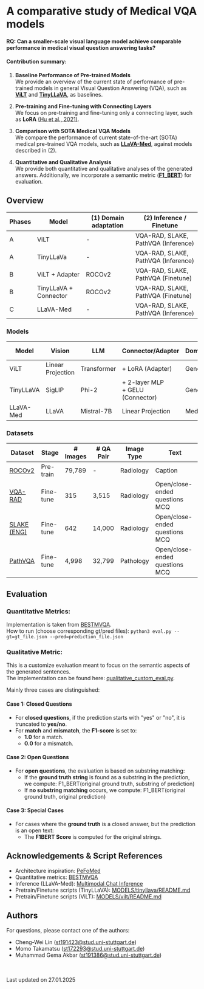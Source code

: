 # A comparative study of Medical VQA models

#### RQ: Can a smaller-scale visual language model achieve comparable performance in medical visual question answering tasks?

#### Contribution summary:

1. **Baseline Performance of Pre-trained Models**  
   We provide an overview of the current state of performance of pre-trained models in general Visual Question Answering (VQA), such as **[ViLT](https://proceedings.mlr.press/v139/kim21k/kim21k.pdf)** and **[TinyLLaVA](https://github.com/TinyLLaVA/TinyLLaVA_Factory/tree/tinyllava_bench)**, as baselines.

2. **Pre-training and Fine-tuning with Connecting Layers**  
   We focus on pre-training and fine-tuning only a connecting layer, such as **LoRA** [(Hu et al., 2021)](https://arxiv.org/abs/2106.09685).

3. **Comparison with SOTA Medical VQA Models**  
   We compare the performance of current state-of-the-art (SOTA) medical pre-trained VQA models, such as **[LLaVA-Med](https://github.com/microsoft/LLaVA-Med)**, against models described in (2).

4. **Quantitative and Qualitative Analysis**  
   We provide both quantitative and qualitative analyses of the generated answers. Additionally, we incorporate a semantic metric (**[F1_BERT](https://huggingface.co/spaces/evaluate-metric/bertscore)**) for evaluation.



## Overview

| Phases | Model | (1) Domain adaptation | (2) Inference / Finetune |
| --- | --- | --- | --- |
| A | ViLT | - | VQA-RAD, SLAKE, PathVQA (Inference) |
| A | TinyLLaVa | - | VQA-RAD, SLAKE, PathVQA (Inference) |
| B | ViLT + Adapter | ROCOv2 | VQA-RAD, SLAKE, PathVQA (Finetune) |
| B | TinyLLaVA + Connector | ROCOv2 | VQA-RAD, SLAKE, PathVQA (Finetune) |
| C | LLaVA-Med | - | VQA-RAD, SLAKE, PathVQA (Inference) |


### Models
| Model | Vision | LLM | Connector/Adapter | Domain | Model Size |
| --- | --- | --- | --- | --- | --- |
| ViLT | Linear Projection | Transformer | + LoRA (Adapter) | General | 87.4 M |
| TinyLLaVA | SigLIP | Phi-2 | + 2-layer MLP <br>+ GELU <br>(Connector) | General | 3.1 B |
| LLaVA-Med | LLaVA | Mistral-7B | Linear Projection | Medical | 7.0 B |

### Datasets
| Dataset | Stage | # Images | # QA Pair | Image Type | Text |
| --- | --- | --- | --- | --- | --- |
| [ROCOv2](https://huggingface.co/datasets/eltorio/ROCOv2-radiology) | Pre-train | 79,789 | - | Radiology | Caption |
| [VQA-RAD](https://huggingface.co/datasets/flaviagiammarino/vqa-rad) | Fine-tune | 315 | 3,515 | Radiology | Open/close-ended questions MCQ |
| [SLAKE (ENG)](https://huggingface.co/datasets/mdwiratathya/SLAKE-vqa-english) | Fine-tune | 642 | 14,000 | Radiology | Open/close-ended questions MCQ |
| [PathVQA](https://huggingface.co/datasets/flaviagiammarino/path-vqa) | Fine-tune | 4,998 | 32,799 | Pathology | Open/close-ended questions MCQ |

## Evaluation
### Quantitative Metrics:
Implementation is taken from [BESTMVQA](https://github.com/emmali808/BESTMVQA/blob/master/LLaVA-Med/llava/eval/run_eval.py#L103).  
How to run (choose corresponding gt/pred files): ```python3 eval.py --gt=gt_file.json --pred=prediction_file.json```

### Qualitative Metric:
This is a customize evaluation meant to focus on the semantic aspects of the generated sentences.  
The implementation can be found here: [qualitative_custom_eval.py](FM_MedVQA/EVALUATION/qualitative_custom_eval.py).

Mainly three cases are distinguished:  
#### Case 1: Closed Questions
- For **closed questions**, if the prediction starts with "yes" or "no", it is truncated to **yes/no**.
- For **match** and **mismatch**, the **F1-score** is set to:
  - **1.0** for a match.
  - **0.0** for a mismatch.
#### Case 2: Open Questions
- For **open questions**, the evaluation is based on substring matching:
  - If the **ground truth string** is found as a substring in the prediction, we compute: F1_BERT(original ground truth, substring of prediction)
  - If **no substring matching** occurs, we compute: F1_BERT(original ground truth, original prediction)
#### Case 3: Special Cases
- For cases where the **ground truth** is a closed answer, but the prediction is an open text:
  - The **F1BERT Score** is computed for the original strings.


## Acknowledgements & Script References
- Architecture inspiration: [PeFoMed](https://github.com/jinlHe/PeFoMed)   
- Quantitative metrics: [BESTMVQA](https://github.com/emmali808/BESTMVQA/blob/master/LLaVA-Med/llava/eval/run_eval.py#L103)
- Inference (LLaVA-Med): [Multimodal Chat Inference](https://github.com/microsoft/LLaVA-Med?tab=readme-ov-file#4-multimodal-chat-inference)
- Pretrain/Finetune scripts (TinyLLaVA): [MODELS/tinyllava/README.md](MODELS/tinyllava/README.md)
- Pretrain/Finetune scripts (ViLT): [MODELS/vilt/README.md](MODELS/vilt/README.md)

## Authors
For questions, please contact one of the authors:
- Cheng-Wei Lin (st191423@stud.uni-stuttgart.de)
- Momo Takamatsu (st172293@stud.uni-stuttgart.de)
- Muhammad Gema Akbar (st191386@stud.uni-stuttgart.de)

<br><br>
Last updated on  27.01.2025